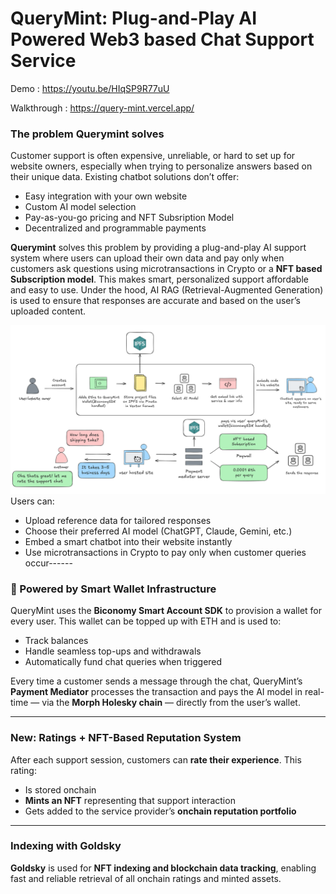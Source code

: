 #  QueryMint: Plug-and-Play AI Powered Web3 based Chat Support Service

Demo : https://youtu.be/HIqSP9R77uU

Walkthrough : https://query-mint.vercel.app/


### The problem Querymint solves

Customer support is often expensive, unreliable, or hard to set up for website owners, especially when trying to personalize answers based on their unique data. Existing chatbot solutions don’t offer:

-   Easy integration with your own website
-   Custom AI model selection
-   Pay-as-you-go pricing and NFT Subsription Model
-   Decentralized and programmable payments

****Querymint**** solves this problem by providing a plug-and-play AI support system where users can upload their own data and pay only when customers ask questions using microtransactions in Crypto or a **NFT based Subscription model**. This makes smart, personalized support affordable and easy to use. Under the hood, AI RAG (Retrieval-Augmented Generation) is used to ensure that responses are accurate and based on the user’s uploaded content.

![image](https://github.com/ClinttyBoy/QueryMint/blob/66029fe219ad4031883627e5e537be4f52c3ebb2/frontend/src/assets/3.png)
Users can:

-   Upload reference data for tailored responses
-   Choose their preferred AI model (ChatGPT, Claude, Gemini, etc.)
-   Embed a smart chatbot into their website instantly
-   Use microtransactions in Crypto to pay only when customer queries occur------

### 💸 Powered by Smart Wallet Infrastructure

QueryMint uses the **Biconomy Smart Account SDK** to provision a wallet for every user. This wallet can be topped up with ETH and is used to:

-   Track balances
-   Handle seamless top-ups and withdrawals
-   Automatically fund chat queries when triggered

Every time a customer sends a message through the chat, QueryMint’s **Payment Mediator** processes the transaction and pays the AI model in real-time — via the **Morph Holesky chain** — directly from the user’s wallet.

----------

###  New: **Ratings + NFT-Based Reputation System**
After each support session, customers can **rate their experience**. This rating:
-   Is stored onchain
-   **Mints an NFT** representing that support interaction
-   Gets added to the service provider’s **onchain reputation portfolio**
  
   ----------
### Indexing with Goldsky

**Goldsky** is used for **NFT indexing and blockchain data tracking**, enabling fast and reliable retrieval of all onchain ratings and minted assets.
